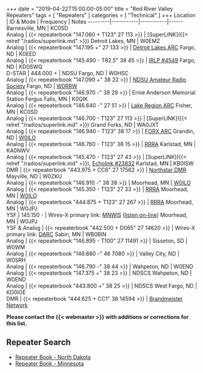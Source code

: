 +++
date = "2019-04-22T15:00:00-05:00"
title = "Red River Valley Repeaters"
tags = [ "Repeaters" ]
categories = [ "Technical" ]
+++
Location | ID & Mode | Frequency | Notes
---------|-----------|-----------|------
Barnesville, MN | KC0SD<br />Analog | {{< repeaterbook  "147.060 + T123" 27 113 >}} | [SuperLINK]({{< relref "/radios/superlink.md" >}})
Detroit Lakes, MN | W0EMZ<br />Analog | {{< repeaterbook  "147.195 +" 27 133 >}} | [Detroit Lakes ARC](http://w0emz.com/)
Fargo, ND | K0EED<br />Analog | {{< repeaterbook  "145.490 - T82.5" 38 45 >}} | [IRLP #4549](http://status.irlp.net/index.php?PSTART=11&nodeid=4549)
Fargo, ND | KD0SWQ<br />D-STAR | 444.000 + | NDSU 
Fargo, ND | W0HSC<br />Analog | {{< repeaterbook  "147.090 +" 38 22 >}} | [NDSU Amateur Radio Society](http://www.w0hsc.org/)
Fargo, ND | [W0RRW](/sk/w0rrw)<br />Analog | {{< repeaterbook  "146.970 -"  38 29 >}} | Ernie Anderson Memorial Station
Fergus Falls, MN | K0QIK<br />Analog | {{< repeaterbook  "146.640 -"  27 51 >}} | [Lake Region ARC](https://lrarc.wordpress.com/)
Fisher, MN | KC0SD<br />Analog | {{< repeaterbook  "146.700 - T123"  27 113 >}} | [SuperLINK]({{< relref "/radios/superlink.md" >}})
Grand Forks, ND | WA0JXT<br />Analog | {{< repeaterbook  "146.940 - T123"  38 17 >}} | [FORX ARC](https://wa0jxt.org)
Grandin, ND | [W0ILO](/radios/)<br />Analog | {{< repeaterbook "146.760 - T123"  38 15 >}} | [RRRA](/)
Karlstad, MN | KA0NWV<br />Analog | {{< repeaterbook  "145.470 - T123"  27 43 >}} | [SuperLINK]({{< relref "/radios/superlink.md" >}}), [Echolink #23832](https://www.repeaterbook.com/repeaters/echolink/node_status.php?node=23832&type=search)
Karlstad, MN | KB0ISW<br />DMR | {{< repeaterbook "443.975 + CC6" 27 17562 >}} | [Northstar DMR](https://www.qrz.com/db/KB0ISW)
Mayville, ND | W0ZKU<br />Analog | {{< repeaterbook  "146.910 -" 38 38 >}} | 
Moorhead, MN | [W0ILO](/radios/)<br />Analog | {{< repeaterbook "145.350 - T123"  27 33 >}} | [RRRA](/)
Moorhead, MN | [W0ILO](/radios/)<br />Analog | {{< repeaterbook "444.875 + T123"  27 267 >}} | [RRRA](/)
Moorhead, MN | W0JPJ <br />YSF | 145.150 - | Wires-X primary link: [MNWIS](https://mnwis.com) ([listen on-line](http://www.broadcastify.com/listen/feed/24449))
Moorhead, MN | W0JPJ<br />YSF & Analog | {{< repeaterbook "442.500 + D065" 27 14620 >}} | Wires-X primary link: [DARC](http://kd0ylg-darc.byethost8.com/open-forum/?i=1)
Sabin, MN | WB0BIN<br />Analog | {{< repeaterbook  "146.895 - T100"  27 11491 >}} | 
Sisseton, SD | W0WM<br />Analog | {{< repeaterbook  "146.880 -"  46 7080 >}} | 
Valley City, ND | W0SRH<br />Analog | {{< repeaterbook  "146.790 -"  38 44 >}} | 
Wahpeton, ND | W0END<br />Analog | {{< repeaterbook  "147.375 +"  38 23 >}} | NDSCS 
Wahpeton, ND | W0END<br />Analog | {{< repeaterbook  "443.800 +"  38 25 >}} | NDSCS
West Fargo, ND | KD0IOE<br />DMR | {{< repeaterbook "444.625 + CC1" 38 14594 >}} | [Brandmeister Network](https://kd0ioe.com/repeater/)

<span class="genericon genericon-warning"></span>
**Please contact the {{< webmaster >}} with additions or corrections for
this list.**

## Repeater Search

* [Repeater Book - North Dakota](https://www.repeaterbook.com/repeaters/index.php?state_id=38)
* [Repeater Book - Minnesota](https://www.repeaterbook.com/repeaters/index.php?state_id=27)
